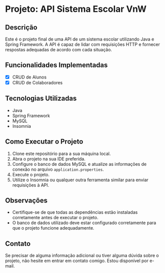# Projeto: API Sistema Escolar VnW

## Descrição
Este é o projeto final de uma API de um sistema escolar utilizando Java e Spring Framework. A API é capaz de lidar com requisições HTTP e fornecer respostas adequadas de acordo com cada situação.

## Funcionalidades Implementadas
- [x] CRUD de Alunos
- [x] CRUD de Colaboradores

## Tecnologias Utilizadas
- Java
- Spring Framework
- MySQL
- Insomnia

## Como Executar o Projeto
1. Clone este repositório para a sua máquina local.
2. Abra o projeto na sua IDE preferida.
3. Configure o banco de dados MySQL e atualize as informações de conexão no arquivo `application.properties`.
4. Execute o projeto.
5. Utilize o Insomnia ou qualquer outra ferramenta similar para enviar requisições à API.

## Observações
- Certifique-se de que todas as dependências estão instaladas corretamente antes de executar o projeto.
- O banco de dados utilizado deve estar configurado corretamente para que o projeto funcione adequadamente.

## Contato
Se precisar de alguma informação adicional ou tiver alguma dúvida sobre o projeto, não hesite em entrar em contato comigo. Estou disponível por e-mail.



